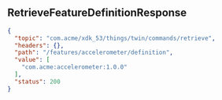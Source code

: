 ## RetrieveFeatureDefinitionResponse

```json
{
  "topic": "com.acme/xdk_53/things/twin/commands/retrieve",
  "headers": {},
  "path": "/features/accelerometer/definition",
  "value": [
    "com.acme:accelerometer:1.0.0"
  ],
  "status": 200
}
```
